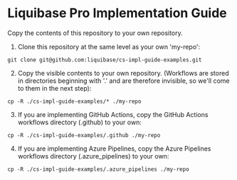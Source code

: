 # Liquibase Pro Implementation Guide

Copy the contents of this repository to your own repository.

1. Clone this repository at the same level as your own 'my-repo':

`git clone git@github.com:liquibase/cs-impl-guide-examples.git`

2. Copy the visible contents to your own repository. (Workflows are stored in directories beginning with '.' and are therefore invisible, so we'll come to them in the next step):

`cp -R ./cs-impl-guide-examples/* ./my-repo`

3. If you are implementing GitHub Actions, copy the GitHub Actions workflows directory (.github) to your own:

`cp -R ./cs-impl-guide-examples/.github ./my-repo`

4. If you are implementing Azure Pipelines, copy the Azure Pipelines workflows directory (.azure_pipelines) to your own:

`cp -R ./cs-impl-guide-examples/.azure_pipelines ./my-repo`
